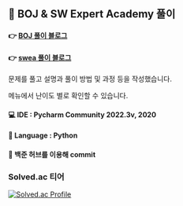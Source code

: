 ## 📝 BOJ & SW Expert Academy 풀이

#### 👉 [BOJ 풀이 블로그](https://dev-cloud.tistory.com/category/BOJ%20%EC%BD%94%EB%94%A9%ED%85%8C%EC%8A%A4%ED%8A%B8) 
#### 👉 [swea 풀이 블로그](https://dev-cloud.tistory.com/category/SWEA)

문제를 풀고 설명과 풀이 방법 및 과정 등을 작성했습니다. 

메뉴에서 난이도 별로 확인할 수 있습니다.

#### 💻 IDE : Pycharm Community 2022.3v, 2020
#### 📄 Language : Python
#### 📂 백준 허브를 이용해 commit


### Solved.ac 티어
[![Solved.ac Profile](http://mazassumnida.wtf/api/generate_badge?boj=gksmf4165)](https://solved.ac/gksmf4165)


